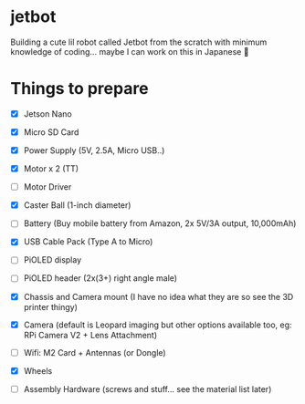 # jetbot
Building a cute lil robot called Jetbot from the scratch with minimum knowledge of coding... maybe I can work on this in Japanese 🤖

# Things to prepare
- [x] Jetson Nano
- [x] Micro SD Card
- [x] Power Supply (5V, 2.5A, Micro USB..)
- [x] Motor x 2 (TT)
- [ ] Motor Driver 
- [x] Caster Ball (1-inch diameter) 
- [ ] Battery (Buy mobile battery from Amazon, 2x 5V/3A output, 10,000mAh)
- [x] USB Cable Pack (Type A to Micro)
- [ ] PiOLED display
- [ ] PiOLED header (2x(3+) right angle male)
- [x] Chassis and Camera mount (I have no idea what they are so see the 3D printer thingy) 

- [x] Camera (default is Leopard imaging but other options available too, eg: RPi Camera V2 + Lens Attachment)
- [ ] Wifi: M2 Card + Antennas (or Dongle) 

- [x] Wheels
- [ ] Assembly Hardware (screws and stuff... see the material list later) 
